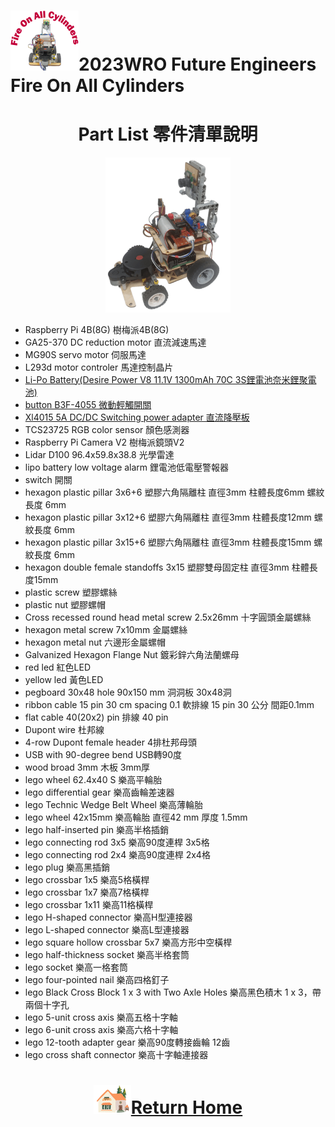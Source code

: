 ![LOGO](../../other/img/logo.png)2023WRO Future Engineers Fire On All Cylinders  
=====
# <div align="center">Part List 零件清單說明</div> 

<div align="center"><img src="./img/car_view.png" alt="car view" width="200"></div>

- Raspberry Pi 4B(8G) 樹梅派4B(8G)  
- GA25-370 DC reduction motor 直流減速馬達  
- MG90S servo motor 伺服馬達  
- L293d motor controler 馬達控制晶片  
- [Li-Po Battery(Desire Power V8 11.1V 1300mAh 70C 3S鋰電池奈米鋰聚電池)](https://shopee.tw/%E9%A3%9B%E6%8F%9A%E6%A8%A1%E5%9E%8B-DP-V8-11.1v-14.8V-3S-4S-1300-1850mAh-35C-70C-%E7%AC%AC%E4%BA%8C%E4%BB%A3%E5%A5%88%E7%B1%B3%E9%8B%B0%E8%81%9A%E9%9B%BB%E6%B1%A0-i.59305572.6676356304?sp_atk=48cbc214-26ac-494a-a877-24f73c019b07&xptdk=48cbc214-26ac-494a-a877-24f73c019b07)
- [button  B3F-4055 微動輕觸開關](https://shopee.tw/%E3%80%90UCI%E9%9B%BB%E5%AD%90%E3%80%91(H-2)-B3F-4055-%E5%BE%AE%E5%8B%95%E8%BC%95%E8%A7%B8%E9%96%8B%E9%97%9C-B3F-4055-%E6%8C%89%E9%8D%B5%E6%8C%89%E9%88%95-12*12*7.3mm-%E6%AD%90%E5%A7%86%E9%BE%8D-i.2305548.884717680?sp_atk=00e56487-9966-47a3-96d5-d666fa4755e4&xptdk=00e56487-9966-47a3-96d5-d666fa4755e4)  
- [Xl4015 5A DC/DC Switching power adapter 直流降壓板](https://components101.com/modules/xl4015-dc-dc-converter-module)  
- TCS23725 RGB color sensor 顏色感測器  
- Raspberry Pi Camera V2 樹梅派鏡頭V2  
- Lidar D100 96.4x59.8x38.8 光學雷達
- lipo battery low voltage alarm 鋰電池低電壓警報器
- switch 開關  
- hexagon plastic pillar 3x6+6 塑膠六角隔離柱 直徑3mm 柱體長度6mm 螺紋長度 6mm   
- hexagon plastic pillar 3x12+6 塑膠六角隔離柱 直徑3mm 柱體長度12mm 螺紋長度 6mm  
- hexagon plastic pillar 3x15+6 塑膠六角隔離柱 直徑3mm 柱體長度15mm 螺紋長度 6mm  
- hexagon double female standoffs 3x15 塑膠雙母固定柱 直徑3mm 柱體長度15mm  
- plastic screw 塑膠螺絲  
- plastic nut 塑膠螺帽  
- Cross recessed round head metal screw 2.5x26mm 十字圓頭金屬螺絲  
- hexagon metal screw 7x10mm 金屬螺絲  
- hexagon metal nut 六邊形金屬螺帽
- Galvanized Hexagon Flange Nut 鍍彩鋅六角法蘭螺母  
- red led 紅色LED  
- yellow led 黃色LED  
- pegboard 30x48 hole 90x150 mm 洞洞板 30x48洞  
- ribbon cable 15 pin 30 cm spacing 0.1 軟排線 15 pin 30 公分 間距0.1mm  
- flat cable 40(20x2) pin 排線 40 pin   
- Dupont wire 杜邦線 
- 4-row Dupont female header 4排杜邦母頭  
- USB with 90-degree bend USB轉90度   
- wood broad 3mm 木板 3mm厚  
- lego wheel 62.4x40 S 樂高平輪胎  
- lego differential gear 樂高齒輪差速器  
- lego Technic Wedge Belt Wheel 樂高薄輪胎  
- lego wheel 42x15mm 樂高輪胎 直徑42 mm 厚度 1.5mm  
- lego half-inserted pin 樂高半格插銷  
- lego connecting rod 3x5 樂高90度連桿 3x5格  
- lego connecting rod 2x4 樂高90度連桿 2x4格  
- lego plug 樂高黑插銷  
- lego crossbar 1x5 樂高5格橫桿  
- lego crossbar 1x7 樂高7格橫桿  
- lego crossbar 1x11 樂高11格橫桿  
- lego H-shaped connector 樂高H型連接器  
- lego L-shaped connector 樂高L型連接器  
- lego square hollow crossbar 5x7 樂高方形中空橫桿  
- lego half-thickness socket 樂高半格套筒  
- lego socket 樂高一格套筒  
- lego four-pointed nail 樂高四格釘子  
- lego Black Cross Block 1 x 3 with Two Axle Holes 樂高黑色積木 1 x 3，帶兩個十字孔  
- lego 5-unit cross axis 樂高五格十字軸  
- lego 6-unit cross axis 樂高六格十字軸  
- lego 12-tooth adapter gear 樂高90度轉接齒輪 12齒  
- lego cross shaft connector 樂高十字軸連接器    

# <div align="center">![HOME](../../other/img/Home.png)[Return Home](../../)</div>  
